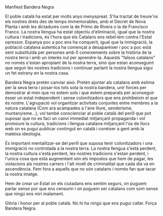 Manfiest Bandera Negra

El poble català ha estat per molts anys menyspreat. S'ha tractat de treure'ns els nostres drets des de temps immemorables, amb el Decret de Nova Planta i amb les dictadures com la de Primo de Rivera o la de Francisco Franco. La nostra llengua ha estat objectiu d'eliminació, igual que la nostra cultura i tradicions, és l'hora que els Catalans ens rebel·lem contra l'Estat opressor. Espanya poc a poc ens ha conquerit, igual que la immigració, la població catalana autentica ha començat a desaparèixer i poc a poc està sent substituïda per persones amb 0 coneixements sobre la història de la nostra terra i amb un interès nul per aprendre-la. Aquests "falsos catalans" no només s'estan apropiant de la nostra terra, sinó que estan aconseguint que seguir les nostres tradicions i continuar parlant la nostra llengua sigui un fet estrany en la nostra casa.

Bandera Negra pretén canviar això. Pretén ajuntar als catalans amb estima per la seva terra i posar-los tots sota la nostra bandera, unir forces per demostrar al món que no estem sols i que estem preparats per aconseguir ésser un estat independent i sense colonitzadors que ens prohibeixin el que és nostre. L'agrupació vol organitzar activitats conjuntes entre membres a la natura catalana (Com ara acampades a l'aire lliure, senderisme, muntanyisme...), vol també conscienciar al poble català del perill que pot suposar que no es faci un canvi immediat mitjançant propaganda i vol promoure la cultura, tradicions i llengua catalana mitjançant l'ús de llocs web on es pugui publicar contingut en català i conèixer a gent amb la mateixa ideologia.

És important mentalitzar-se del perill que suposa tenir colonitzadors i una immigració no controlada a la nostra terra. La nostra llengua s'està perdent, la nostra cultura s'està perdent, les nostres tradicions s'estan perdent, i l'unica cosa que està augmentant són els impostos que hem de pagar, les violacions als nostres carrers i l'alt nivell de criminalitat que cada dia va en ascendència. Fem fora a aquells que no són catalans i només fan que tacar la nostra imatge.

Hem de crear un Estat on els ciutadans ens sentim segurs, on puguem parlar sense por que ens censurin i on puguem ser catalans com som sense que ningú ens miri malament.

Glòria i honor per al poble català. No hi ha ningú que ens pugui callar. Força Bandera Negra.
